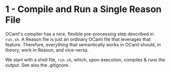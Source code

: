 # 1 - Compile and Run a Single Reason File

OCaml's compiler has a nice, flexible pre-processing step described in `run.sh`. A Reason file is just an ordinary OCaml file that leverages that feature. Therefore, everything that semantically works in OCaml should, in theory, work in Reason, and vice-versa.

We start with a shell file, `run.sh`, which, upon execution, compiles & runs the output. See also the .gitignore.
